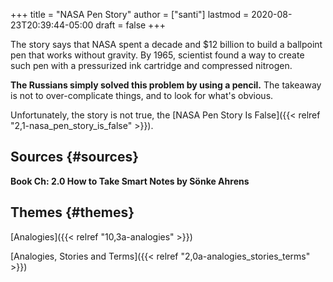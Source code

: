 +++
title = "NASA Pen Story"
author = ["santi"]
lastmod = 2020-08-23T20:39:44-05:00
draft = false
+++

The story says that NASA spent a decade and $12 billion to build a ballpoint pen that works without gravity. By 1965, scientist found a way to create such pen with a pressurized ink cartridge and compressed nitrogen.

****The Russians simply solved this problem by using a pencil.****
The takeaway is not to over-complicate things, and to look for what's obvious.

Unfortunately, the story is not true, the [NASA Pen Story Is False]({{< relref "2,1-nasa_pen_story_is_false" >}}).


## Sources {#sources}

**Book Ch: 2.0 How to Take Smart Notes by Sönke Ahrens**


## Themes {#themes}

[Analogies]({{< relref "10,3a-analogies" >}})

[Analogies, Stories and Terms]({{< relref "2,0a-analogies_stories_terms" >}})
